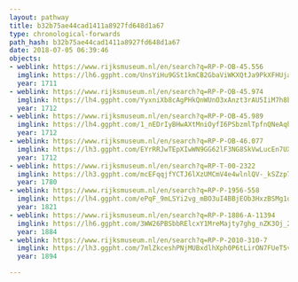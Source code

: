```yaml
---
layout: pathway
title: b32b75ae44cad1411a8927fd648d1a67
type: chronological-forwards
path_hash: b32b75ae44cad1411a8927fd648d1a67
date: 2018-07-05 06:39:46
objects:
- weblink: https://www.rijksmuseum.nl/en/search?q=RP-P-OB-45.556
  imglink: https://lh6.ggpht.com/UnsYiHu9GSt1kmCB2GbaViWKXQtJa9PkXFHUja-IeBvLQoG2SBoVwuPC_jJA11bjUg25s--JBT7tfPtOYswsn34iuRo=s200
  year: 1711
- weblink: https://www.rijksmuseum.nl/en/search?q=RP-P-OB-45.974
  imglink: https://lh4.ggpht.com/YyxniXb8cAgPHkQnWUnO3xAnzt3rAU5IiM7h8buT6JaExFKl6l5yw1x99GSEFm-VsKOVOzr5sE8WyPR7mn19pGlNyi4=s200
  year: 1712
- weblink: https://www.rijksmuseum.nl/en/search?q=RP-P-OB-45.989
  imglink: https://lh4.ggpht.com/1_nEDrIyBHwAXtMniOyfI6PSbzmlTpfnQNeAqh_zMWNag18Xkx0u9L9O6Gzk_ALuRPeJ-ZQjniHt4hSNhU5aIuTGCT0=s200
  year: 1712
- weblink: https://www.rijksmuseum.nl/en/search?q=RP-P-OB-46.077
  imglink: https://lh3.ggpht.com/EYrRRJwTEpXIwWN9GG62lF3NG8SkVwLucEn7UX1jirwUtUN9nYvB02NSxPQ38S_jTc2gt-uUdyb4V9HtG6Vb6rxvdSs=s200
  year: 1712
- weblink: https://www.rijksmuseum.nl/en/search?q=RP-T-00-2322
  imglink: https://lh3.ggpht.com/mcEFqqjfYCTJ6lXzUMCmV4e4wlnlQV-_kSZzp7oM498-gtxEKgG0bRjaNuxpnk_dqQZG-qRFY6ip4Hd7kRSoT6BgqTw=s200
  year: 1780
- weblink: https://www.rijksmuseum.nl/en/search?q=RP-P-1956-558
  imglink: https://lh4.ggpht.com/ePqF_9mLSYi2vg_mBO3uI4BBjEOb3HxzBSMg1q_-kOIp_Ec0IkRD8ykbjAhjLUWCncu07M8ZJvBuuTB7eiT42QEyEw=s200
  year: 1821
- weblink: https://www.rijksmuseum.nl/en/search?q=RP-P-1886-A-11394
  imglink: https://lh6.ggpht.com/3WW26PBSbbRElcxY1MreMajty7ghg_nZK3Oj_2zh7MGu-A2CApVE8gNVSPcoQCvlzv510sx_3EVhjxPEB3cpoCX4QQ=s200
  year: 1884
- weblink: https://www.rijksmuseum.nl/en/search?q=RP-P-2010-310-7
  imglink: https://lh3.ggpht.com/7mlZkceshPNjMUBxdlhXph0P6tLirON7FUeT5v9vazQ3gCkkThGgA32wWbt8M2nn0pfvT7uxO052NEhe1phDCRqEbFni=s200
  year: 1894

---
```

